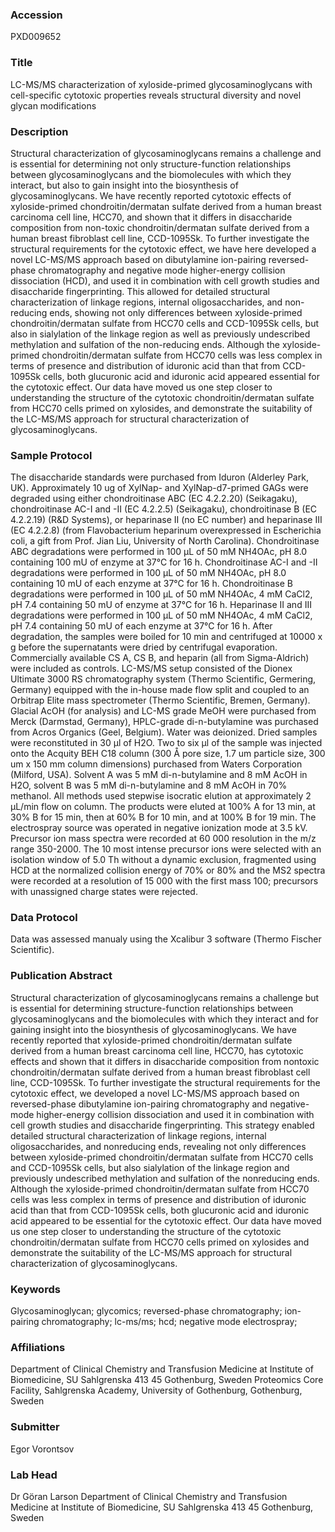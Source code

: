 ### Accession
PXD009652

### Title
LC-MS/MS characterization of xyloside-primed glycosaminoglycans with cell-specific cytotoxic properties reveals structural diversity and novel glycan modifications

### Description
Structural characterization of glycosaminoglycans remains a challenge and is essential for determining not only structure-function relationships between glycosaminoglycans and the biomolecules with which they interact, but also to gain insight into the biosynthesis of glycosaminoglycans. We have recently reported cytotoxic effects of xyloside-primed chondroitin/dermatan sulfate derived from a human breast carcinoma cell line, HCC70, and shown that it differs in disaccharide composition from non-toxic chondroitin/dermatan sulfate derived from a human breast fibroblast cell line, CCD-1095Sk. To further investigate the structural requirements for the cytotoxic effect, we have here developed a novel LC-MS/MS approach based on dibutylamine ion-pairing reversed-phase chromatography and negative mode higher-energy collision dissociation (HCD), and used it in combination with cell growth studies and disaccharide fingerprinting. This allowed for detailed structural characterization of linkage regions, internal oligosaccharides, and non-reducing ends, showing not only differences between xyloside-primed chondroitin/dermatan sulfate from HCC70 cells and CCD-1095Sk cells, but also in sialylation of the linkage region as well as previously undescribed methylation and sulfation of the non-reducing ends. Although the xyloside-primed chondroitin/dermatan sulfate from HCC70 cells was less complex in terms of presence and distribution of iduronic acid than that from CCD-1095Sk cells, both glucuronic acid and iduronic acid appeared essential for the cytotoxic effect. Our data have moved us one step closer to understanding the structure of the cytotoxic chondroitin/dermatan sulfate from HCC70 cells primed on xylosides, and demonstrate the suitability of the LC-MS/MS approach for structural characterization of glycosaminoglycans.

### Sample Protocol
The disaccharide standards were purchased from Iduron (Alderley Park, UK). Approximately 10 ug of XylNap- and XylNap-d7-primed GAGs were degraded using either chondroitinase ABC (EC 4.2.2.20) (Seikagaku), chondroitinase AC-I and -II (EC 4.2.2.5) (Seikagaku), chondroitinase B (EC 4.2.2.19) (R&D Systems), or heparinase II (no EC number) and heparinase III (EC 4.2.2.8) (from Flavobacterium heparinum overexpressed in Escherichia coli, a gift from Prof. Jian Liu, University of North Carolina).  Chondroitinase ABC degradations were performed in 100 µL of 50 mM NH4OAc, pH 8.0 containing 100 mU of enzyme at 37°C for 16 h. Chondroitinase AC-I and -II degradations were performed in 100 µL of 50 mM NH4OAc, pH 8.0 containing 10 mU of each enzyme at 37°C for 16 h. Chondroitinase B degradations were performed in 100 µL of 50 mM NH4OAc, 4 mM CaCl2, pH 7.4 containing 50 mU of enzyme at 37°C for 16 h. Heparinase II and III degradations were performed in 100 µL of 50 mM NH4OAc, 4 mM CaCl2, pH 7.4 containing 50 mU of each enzyme at 37°C for 16 h. After degradation, the samples were boiled for 10 min and centrifuged at 10000 x g before the supernatants were dried by centrifugal evaporation. Commercially available CS A, CS B, and heparin (all from Sigma-Aldrich) were included as controls. LC-MS/MS setup consisted of the Dionex Ultimate 3000 RS chromatography system (Thermo Scientific, Germering, Germany) equipped with the in-house made flow split and coupled to an Orbitrap Elite mass spectrometer (Thermo Scientific, Bremen, Germany). Glacial AcOH (for analysis) and LC-MS grade MeOH were purchased from Merck (Darmstad, Germany), HPLC-grade di-n-butylamine was purchased from Acros Organics (Geel, Belgium). Water was deionized. Dried samples were reconstituted in 30 µl of H2O. Two to six µl of the sample was injected onto the Acquity BEH C18 column (300 Å pore size, 1.7 um particle size, 300 um x 150 mm column dimensions) purchased from Waters Corporation (Milford, USA). Solvent A was 5 mM di-n-butylamine and 8 mM AcOH in H2O, solvent B was 5 mM di-n-butylamine and 8 mM AcOH in 70% methanol. All methods used stepwise isocratic elution at approximately 2 µL/min flow on column. The products were eluted at 100% A for 13 min, at 30% B for 15 min, then at 60% B for 10 min, and at 100% B for 19 min. The electrospray source was operated in negative ionization mode at 3.5 kV. Precursor ion mass spectra were recorded at 60 000 resolution in the m/z range 350-2000. The 10 most intense precursor ions were selected with an isolation window of 5.0 Th without a dynamic exclusion, fragmented using HCD at the normalized collision energy of 70% or 80% and the MS2 spectra were recorded at a resolution of 15 000 with the first mass 100; precursors with unassigned charge states were rejected.

### Data Protocol
Data was assessed manualy using the Xcalibur 3 software (Thermo Fischer Scientific).

### Publication Abstract
Structural characterization of glycosaminoglycans remains a challenge but is essential for determining structure-function relationships between glycosaminoglycans and the biomolecules with which they interact and for gaining insight into the biosynthesis of glycosaminoglycans. We have recently reported that xyloside-primed chondroitin/dermatan sulfate derived from a human breast carcinoma cell line, HCC70, has cytotoxic effects and shown that it differs in disaccharide composition from nontoxic chondroitin/dermatan sulfate derived from a human breast fibroblast cell line, CCD-1095Sk. To further investigate the structural requirements for the cytotoxic effect, we developed a novel LC-MS/MS approach based on reversed-phase dibutylamine ion-pairing chromatography and negative-mode higher-energy collision dissociation and used it in combination with cell growth studies and disaccharide fingerprinting. This strategy enabled detailed structural characterization of linkage regions, internal oligosaccharides, and nonreducing ends, revealing not only differences between xyloside-primed chondroitin/dermatan sulfate from HCC70 cells and CCD-1095Sk cells, but also sialylation of the linkage region and previously undescribed methylation and sulfation of the nonreducing ends. Although the xyloside-primed chondroitin/dermatan sulfate from HCC70 cells was less complex in terms of presence and distribution of iduronic acid than that from CCD-1095Sk cells, both glucuronic acid and iduronic acid appeared to be essential for the cytotoxic effect. Our data have moved us one step closer to understanding the structure of the cytotoxic chondroitin/dermatan sulfate from HCC70 cells primed on xylosides and demonstrate the suitability of the LC-MS/MS approach for structural characterization of glycosaminoglycans.

### Keywords
Glycosaminoglycan; glycomics; reversed-phase chromatography; ion-pairing chromatography; lc-ms/ms; hcd; negative mode electrospray;

### Affiliations
Department of Clinical Chemistry and Transfusion Medicine at Institute of Biomedicine, SU Sahlgrenska  413 45 Gothenburg, Sweden
Proteomics Core Facility, Sahlgrenska Academy, University of Gothenburg, Gothenburg, Sweden

### Submitter
Egor Vorontsov

### Lab Head
Dr Göran Larson
Department of Clinical Chemistry and Transfusion Medicine at Institute of Biomedicine, SU Sahlgrenska  413 45 Gothenburg, Sweden


